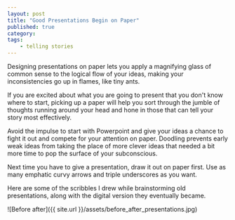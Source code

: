 ```yaml
---
layout: post
title: "Good Presentations Begin on Paper"
published: true
category:
tags:
    - telling stories
---
```


Designing presentations on paper lets you apply a magnifying glass of common sense to the logical flow of your ideas, making your inconsistencies go up in flames, like tiny ants.

If you are excited about what you are going to present that you don't know where to start, picking up a paper will help you sort through the jumble of thoughts running around your head and hone in those that can tell your story most effectively.

Avoid the impulse to start with Powerpoint and give your ideas a chance to fight it out and compete for your attention on paper. Doodling prevents early weak ideas from taking the place of more clever ideas that needed a bit more time to pop the surface of your subconscious.

Next time you have to give a presentation, draw it out on paper first. Use as many emphatic curvy arrows and triple underscores as you want.

Here are some of the scribbles I drew while brainstorming old presentations, along with the digital version they eventually became.

![Before after]({{ site.url }}/assets/before_after_presentations.jpg)
